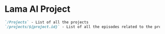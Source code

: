 # Lama AI Project

```md
`/Projects` - List of all the projects
`/projects/${project.id}` - List of all the episodes related to the projects
```
